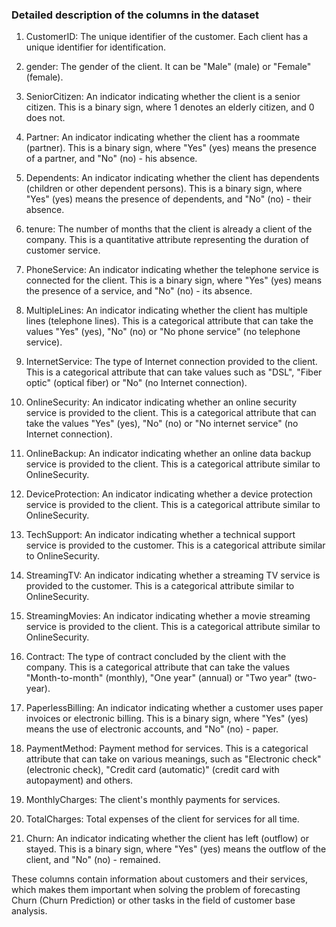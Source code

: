 ### Detailed description of the columns in the dataset
1. CustomerID: The unique identifier of the customer. Each client has a unique identifier for identification.
2. gender: The gender of the client. It can be "Male" (male) or "Female" (female).

3. SeniorCitizen: An indicator indicating whether the client is a senior citizen. This is a binary sign, where 1 denotes an elderly citizen, and 0 does not.

4. Partner: An indicator indicating whether the client has a roommate (partner). This is a binary sign, where "Yes" (yes) means the presence of a partner, and "No" (no) - his absence.

5. Dependents: An indicator indicating whether the client has dependents (children or other dependent persons). This is a binary sign, where "Yes" (yes) means the presence of dependents, and "No" (no) - their absence.

6. tenure: The number of months that the client is already a client of the company. This is a quantitative attribute representing the duration of customer service.

7. PhoneService: An indicator indicating whether the telephone service is connected for the client. This is a binary sign, where "Yes" (yes) means the presence of a service, and "No" (no) - its absence.

8. MultipleLines: An indicator indicating whether the client has multiple lines (telephone lines). This is a categorical attribute that can take the values "Yes" (yes), "No" (no) or "No phone service" (no telephone service).

9. InternetService: The type of Internet connection provided to the client. This is a categorical attribute that can take values such as "DSL", "Fiber optic" (optical fiber) or "No" (no Internet connection).

10. OnlineSecurity: An indicator indicating whether an online security service is provided to the client. This is a categorical attribute that can take the values "Yes" (yes), "No" (no) or "No internet service" (no Internet connection).

11. OnlineBackup: An indicator indicating whether an online data backup service is provided to the client. This is a categorical attribute similar to OnlineSecurity.

12. DeviceProtection: An indicator indicating whether a device protection service is provided to the client. This is a categorical attribute similar to OnlineSecurity.

13. TechSupport: An indicator indicating whether a technical support service is provided to the customer. This is a categorical attribute similar to OnlineSecurity.

14. StreamingTV: An indicator indicating whether a streaming TV service is provided to the customer. This is a categorical attribute similar to OnlineSecurity.

15. StreamingMovies: An indicator indicating whether a movie streaming service is provided to the client. This is a categorical attribute similar to OnlineSecurity.

16. Contract: The type of contract concluded by the client with the company. This is a categorical attribute that can take the values "Month-to-month" (monthly), "One year" (annual) or "Two year" (two-year).

17. PaperlessBilling: An indicator indicating whether a customer uses paper invoices or electronic billing. This is a binary sign, where "Yes" (yes) means the use of electronic accounts, and "No" (no) - paper.

18. PaymentMethod: Payment method for services. This is a categorical attribute that can take on various meanings, such as "Electronic check" (electronic check), "Credit card (automatic)" (credit card with autopayment) and others.

19. MonthlyCharges: The client's monthly payments for services.

20. TotalCharges: Total expenses of the client for services for all time.

21. Churn: An indicator indicating whether the client has left (outflow) or stayed. This is a binary sign, where "Yes" (yes) means the outflow of the client, and "No" (no) - remained.

These columns contain information about customers and their services, which makes them important when solving the problem of forecasting Churn (Churn Prediction) or other tasks in the field of customer base analysis.